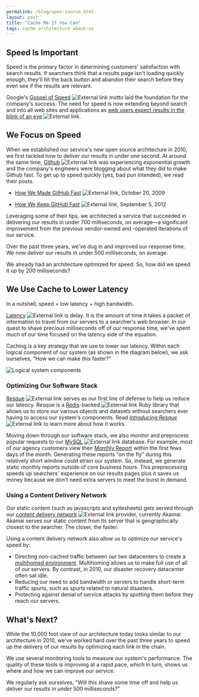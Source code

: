 ```yaml
---
permalink: /blog/open-source.html
layout: post
title: "Cache Me If You Can"
tags: cache architecture about-us
---
```


## Speed Is Important

Speed is the primary factor in determining customers' satisfaction with search results. If searchers think that a results page isn't loading quickly enough, they'll hit the back button and abandon their search before they even see if the results are relevant.

Google's [Gospel of Speed](https://www.google.com/search?q=Google+Gospel+of+Speed) ![External link](https://9fddeb862c037f6d2190-f1564c64756a8cfee25b6b19953b1d23.ssl.cf2.rackcdn.com/external_link.gif) motto laid the foundation for the company's success. The need for speed is now extending beyond search and into all web sites and applications as [web users expect results in the blink of an eye](http://www.nytimes.com/2012/03/01/technology/impatient-web-users-flee-slow-loading-sites.html) ![External link](https://9fddeb862c037f6d2190-f1564c64756a8cfee25b6b19953b1d23.ssl.cf2.rackcdn.com/external_link.gif). 

## We Focus on Speed

When we established our service's new open source architecture in 2010, we first tackled how to deliver our results in under one second. At around the same time, [Github](http://www.github.com) ![External link](https://9fddeb862c037f6d2190-f1564c64756a8cfee25b6b19953b1d23.ssl.cf2.rackcdn.com/external_link.gif) was experiencing exponential growth and the company's engineers were blogging about what they did to make Github fast. To get up to speed quickly (yes, bad pun intended), we read their posts. 

* [How We Made GitHub Fast](https://github.com/blog/530-how-we-made-github-fast) ![External link](https://9fddeb862c037f6d2190-f1564c64756a8cfee25b6b19953b1d23.ssl.cf2.rackcdn.com/external_link.gif), October 20, 2009

* [How We Keep GitHub Fast](https://github.com/blog/1252-how-we-keep-github-fast) ![External link](https://9fddeb862c037f6d2190-f1564c64756a8cfee25b6b19953b1d23.ssl.cf2.rackcdn.com/external_link.gif), September 5, 2012

Leveraging some of their tips, we architected a service that succeeded in delivering our results in under 700 milliseconds, on average&mdash;a significant improvement from the previous vendor-owned and -operated iterations of our service. 

Over the past three years, we've dug in and improved our response time. We now deliver our results in under 500 milliseconds, on average. 

We already had an architecture optimized for speed. So, how did we speed it up by 200 milliseconds?

## We Use Cache to Lower Latency

In a nutshell, speed = low latency + high bandwidth.

[Latency](http://www.igvita.com/2012/07/19/latency-the-new-web-performance-bottleneck/) ![External link](https://9fddeb862c037f6d2190-f1564c64756a8cfee25b6b19953b1d23.ssl.cf2.rackcdn.com/external_link.gif) is delay. It is the amount of time it takes a packet of information to travel from our servers to a searcher's web browser. In our quest to shave precious milliseconds off of our response time, we've spent much of our time focused on the latency side of the equation. 

Caching is a key strategy that we use to lower our latency. Within each logical component of our system (as shown in the diagram below), we ask ourselves, "How we can make *this* faster?"

![Logical system components](https://9fddeb862c037f6d2190-f1564c64756a8cfee25b6b19953b1d23.ssl.cf2.rackcdn.com/cache.png)

### Optimizing Our Software Stack

[Resque](https://github.com/resque) ![External link](https://9fddeb862c037f6d2190-f1564c64756a8cfee25b6b19953b1d23.ssl.cf2.rackcdn.com/external_link.gif) serves as our first line of defense to help us reduce our latency. Resque is a [Redis](http://redis.io/)-backed  ![External link](https://9fddeb862c037f6d2190-f1564c64756a8cfee25b6b19953b1d23.ssl.cf2.rackcdn.com/external_link.gif) Ruby library that allows us to store our various objects and datasets without searchers ever having to access our system's components. Read [*Introducing Resque*](https://github.com/blog/542-introducing-resque) ![External link](https://9fddeb862c037f6d2190-f1564c64756a8cfee25b6b19953b1d23.ssl.cf2.rackcdn.com/external_link.gif) to learn more about how it works.

Moving down through our software stack, we also monitor and preprocess popular requests to our [MySQL](http://www.mysql.com/) ![External link](https://9fddeb862c037f6d2190-f1564c64756a8cfee25b6b19953b1d23.ssl.cf2.rackcdn.com/external_link.gif) database. For example, most of our agency customers view their [Monthly Report](/sites/manual/monthly-report.html) within the first fews days of the month. Generating these reports "on the fly" during this relatively short window could strain our system. So, instead, we generate static monthly reports outside of core business hours. This preprocessing speeds up searchers' experience on our results pages plus it saves us money because we don't need extra servers to meet the burst in demand.

### Using a Content Delivery Network

Our static content (such as javascripts and sytlesheets) gets served through our [content delivery network](http://www.webopedia.com/TERM/C/CDN.html) ![External link](https://9fddeb862c037f6d2190-f1564c64756a8cfee25b6b19953b1d23.ssl.cf2.rackcdn.com/external_link.gif) provider, currently Akamai. Akamai serves our static content from its server that is geographically closest to the searcher. The closer, the faster.

Using a content delivery network also allow us to optimize our service's speed by:

* Directing non-cached traffic between our two datacenters to create a [multihomed environment](/releases/2012-10-19.html). Multihoming allows us to make full use of all of our servers. By contrast, in 2010, our disaster recovery datacenter often sat idle. 
* Reducing our need to add bandwidth or servers to handle short-term traffic spurts, such as spurts related to natural disasters.
* Protecting against denial of service attacks by spotting them before they reach our servers.

## What's Next?

While the 10,000 foot view of our architecture today looks similar to our architecture in 2010, we've worked hard over the past three years to speed up the delivery of our results by optimizing each link in the chain. 

We use several monitoring tools to measure our system's performance. The quality of these tools is improving at a rapid pace, which in turn, shows us where and how we can improve our service.

We regularly ask ourselves, "Will *this* shave some time off and help us deliver our results in *under* 500 milliseconds?"